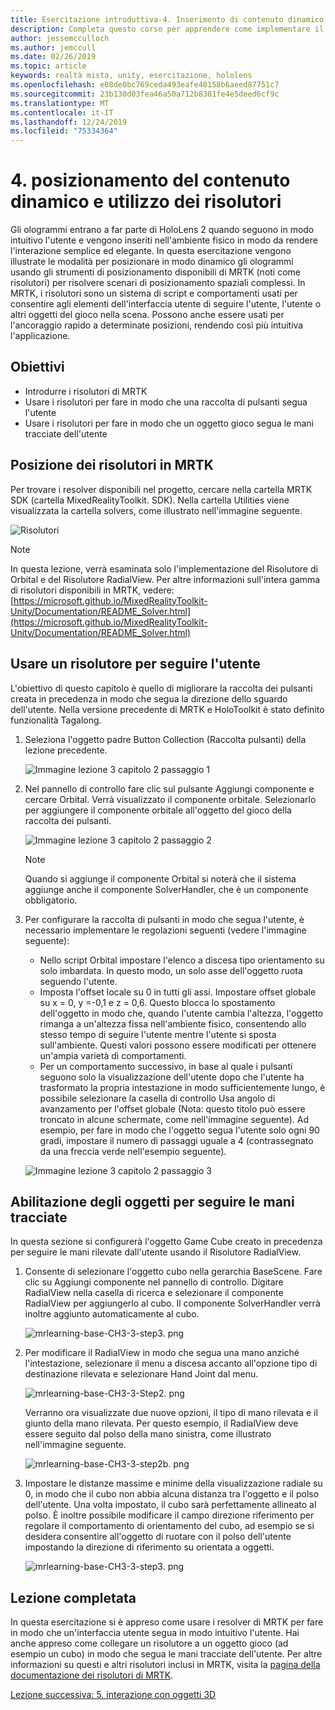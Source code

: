 ```yaml
---
title: Esercitazione introduttiva-4. Inserimento di contenuto dinamico e utilizzo di risolutori
description: Completa questo corso per apprendere come implementare il riconoscimento volto di Azure in un'applicazione di realtà mista.
author: jessemcculloch
ms.author: jemccull
ms.date: 02/26/2019
ms.topic: article
keywords: realtà mista, unity, esercitazione, hololens
ms.openlocfilehash: e08de0bc769ceda493eafe40158b6aeed87751c7
ms.sourcegitcommit: 23b130d03fea46a50a712b8301fe4e5deed6cf9c
ms.translationtype: MT
ms.contentlocale: it-IT
ms.lasthandoff: 12/24/2019
ms.locfileid: "75334364"
---
```

# <a name="4-placing-dynamic-content-and-using-solvers"></a>4. posizionamento del contenuto dinamico e utilizzo dei risolutori

Gli ologrammi entrano a far parte di HoloLens 2 quando seguono in modo intuitivo l'utente e vengono inseriti nell'ambiente fisico in modo da rendere l'interazione semplice ed elegante. In questa esercitazione vengono illustrate le modalità per posizionare in modo dinamico gli ologrammi usando gli strumenti di posizionamento disponibili di MRTK (noti come risolutori) per risolvere scenari di posizionamento spaziali complessi. In MRTK, i risolutori sono un sistema di script e comportamenti usati per consentire agli elementi dell'interfaccia utente di seguire l'utente, l'utente o altri oggetti del gioco nella scena. Possono anche essere usati per l'ancoraggio rapido a determinate posizioni, rendendo così più intuitiva l'applicazione.

## <a name="objectives"></a>Obiettivi

* Introdurre i risolutori di MRTK
* Usare i risolutori per fare in modo che una raccolta di pulsanti segua l'utente
* Usare i risolutori per fare in modo che un oggetto gioco segua le mani tracciate dell'utente

## <a name="location-of-solvers-in-the-mrtk"></a>Posizione dei risolutori in MRTK

 Per trovare i resolver disponibili nel progetto, cercare nella cartella MRTK SDK (cartella MixedRealityToolkit. SDK). Nella cartella Utilities viene visualizzata la cartella solvers, come illustrato nell'immagine seguente.

![Risolutori](images/lesson3_chapter1_step1im.PNG)

>[!NOTE]
>In questa lezione, verrà esaminata solo l'implementazione del Risolutore di Orbital e del Risolutore RadialView. Per altre informazioni sull'intera gamma di risolutori disponibili in MRTK, vedere: [https://microsoft.github.io/MixedRealityToolkit-Unity/Documentation/README_Solver.html](https://microsoft.github.io/MixedRealityToolkit-Unity/Documentation/README_Solver.html)

## <a name="use-a-solver-to-follow-the-user"></a>Usare un risolutore per seguire l'utente

L'obiettivo di questo capitolo è quello di migliorare la raccolta dei pulsanti creata in precedenza in modo che segua la direzione dello sguardo dell'utente. Nella versione precedente di MRTK e HoloToolkit è stato definito funzionalità Tagalong.

1. Seleziona l'oggetto padre Button Collection (Raccolta pulsanti) della lezione precedente.

    ![Immagine lezione 3 capitolo 2 passaggio 1](images/Lesson3_chapter2_step1im.PNG)

2. Nel pannello di controllo fare clic sul pulsante Aggiungi componente e cercare Orbital. Verrà visualizzato il componente orbitale. Selezionarlo per aggiungere il componente orbitale all'oggetto del gioco della raccolta dei pulsanti.

    ![Immagine lezione 3 capitolo 2 passaggio 2](images/Lesson3_Chapter2_step2im.PNG)

    >[!NOTE]
    >Quando si aggiunge il componente Orbital si noterà che il sistema aggiunge anche il componente SolverHandler, che è un componente obbligatorio.

3. Per configurare la raccolta di pulsanti in modo che segua l'utente, è necessario implementare le regolazioni seguenti (vedere l'immagine seguente):

    * Nello script Orbital impostare l'elenco a discesa tipo orientamento su solo imbardata. In questo modo, un solo asse dell'oggetto ruota seguendo l'utente.
    * Imposta l'offset locale su 0 in tutti gli assi. Impostare offset globale su x = 0, y =-0,1 e z = 0,6. Questo blocca lo spostamento dell'oggetto in modo che, quando l'utente cambia l'altezza, l'oggetto rimanga a un'altezza fissa nell'ambiente fisico, consentendo allo stesso tempo di seguire l'utente mentre l'utente si sposta sull'ambiente. Questi valori possono essere modificati per ottenere un'ampia varietà di comportamenti.
    * Per un comportamento successivo, in base al quale i pulsanti seguono solo la visualizzazione dell'utente dopo che l'utente ha trasformato la propria intestazione in modo sufficientemente lungo, è possibile selezionare la casella di controllo Usa angolo di avanzamento per l'offset globale (Nota: questo titolo può essere troncato in alcune schermate, come nell'immagine seguente). Ad esempio, per fare in modo che l'oggetto segua l'utente solo ogni 90 gradi, impostare il numero di passaggi uguale a 4 (contrassegnato da una freccia verde nell'esempio seguente).

    ![Immagine lezione 3 capitolo 2 passaggio 3](images/Lesson3_chapter2_step3im.PNG)

## <a name="enabling-objects-to-follow-tracked-hands"></a>Abilitazione degli oggetti per seguire le mani tracciate

In questa sezione si configurerà l'oggetto Game Cube creato in precedenza per seguire le mani rilevate dall'utente usando il Risolutore RadialView.

1. Consente di selezionare l'oggetto cubo nella gerarchia BaseScene. Fare clic su Aggiungi componente nel pannello di controllo. Digitare RadialView nella casella di ricerca e selezionare il componente RadialView per aggiungerlo al cubo. Il componente SolverHandler verrà inoltre aggiunto automaticamente al cubo.

    ![mrlearning-base-CH3-3-step3. png](images/mrlearning-base-ch3-3-step1.png)

2. Per modificare il RadialView in modo che segua una mano anziché l'intestazione, selezionare il menu a discesa accanto all'opzione tipo di destinazione rilevata e selezionare Hand Joint dal menu.

    ![mrlearning-base-CH3-3-Step2. png](images/mrlearning-base-ch3-3-step2a.png)

    Verranno ora visualizzate due nuove opzioni, il tipo di mano rilevata e il giunto della mano rilevata. Per questo esempio, il RadialView deve essere seguito dal polso della mano sinistra, come illustrato nell'immagine seguente.

    ![mrlearning-base-CH3-3-step2b. png](images/mrlearning-base-ch3-3-step2b.png)

3. Impostare le distanze massime e minime della visualizzazione radiale su 0, in modo che il cubo non abbia alcuna distanza tra l'oggetto e il polso dell'utente. Una volta impostato, il cubo sarà perfettamente allineato al polso. È inoltre possibile modificare il campo direzione riferimento per regolare il comportamento di orientamento del cubo, ad esempio se si desidera consentire all'oggetto di ruotare con il polso dell'utente impostando la direzione di riferimento su orientata a oggetti.

    ![mrlearning-base-CH3-3-step3. png](images/mrlearning-base-ch3-3-step3.png)

## <a name="congratulations"></a>Lezione completata

In questa esercitazione si è appreso come usare i resolver di MRTK per fare in modo che un'interfaccia utente segua in modo intuitivo l'utente. Hai anche appreso come collegare un risolutore a un oggetto gioco (ad esempio un cubo) in modo che segua le mani tracciate dell'utente. Per altre informazioni su questi e altri risolutori inclusi in MRTK, visita la [pagina della documentazione dei risolutori di MRTK](https://microsoft.github.io/MixedRealityToolkit-Unity/Documentation/README_Solver.html).

[Lezione successiva: 5. interazione con oggetti 3D](mrlearning-base-ch4.md)
